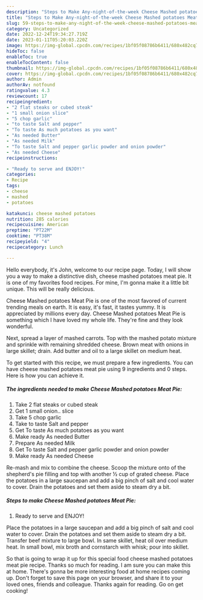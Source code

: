 ```yaml
---
description: "Steps to Make Any-night-of-the-week Cheese Mashed potatoes Meat Pie"
title: "Steps to Make Any-night-of-the-week Cheese Mashed potatoes Meat Pie"
slug: 59-steps-to-make-any-night-of-the-week-cheese-mashed-potatoes-meat-pie
category: Uncategorized
date: 2022-12-24T19:34:27.719Z
date: 2023-01-11T05:20:03.220Z
image: https://img-global.cpcdn.com/recipes/1bf05f08786b6411/680x482cq70/cheese-mashed-potatoes-meat-pie-recipe-main-photo.jpg
hideToc: false
enableToc: true
enableTocContent: false
thumbnail: https://img-global.cpcdn.com/recipes/1bf05f08786b6411/680x482cq70/cheese-mashed-potatoes-meat-pie-recipe-main-photo.jpg
cover: https://img-global.cpcdn.com/recipes/1bf05f08786b6411/680x482cq70/cheese-mashed-potatoes-meat-pie-recipe-main-photo.jpg
author: Admin
authorAv: notfound
ratingvalue: 4.3
reviewcount: 17
recipeingredient:
- "2 flat steaks or cubed steak"
- "1 small onion slice"
- "5 chop garlic"
- "to taste Salt and pepper"
- "To taste As much potatoes as you want"
- "As needed Butter"
- "As needed Milk"
- "To taste Salt and pepper garlic powder and onion powder"
- "As needed Cheese"
recipeinstructions:

- "Ready to serve and ENJOY!"
categories:
- Recipe
tags:
- cheese
- mashed
- potatoes

katakunci: cheese mashed potatoes 
nutrition: 285 calories
recipecuisine: American
preptime: "PT22M"
cooktime: "PT38M"
recipeyield: "4"
recipecategory: Lunch

---
```



Hello everybody, it's John, welcome to our recipe page. Today, I will show you a way to make a distinctive dish, cheese mashed potatoes meat pie. It is one of my favorites food recipes. For mine, I'm gonna make it a little bit unique. This will be really delicious.

Cheese Mashed potatoes Meat Pie is one of the most favored of current trending meals on earth. It is easy, it's fast, it tastes yummy. It is appreciated by millions every day. Cheese Mashed potatoes Meat Pie is something which I have loved my whole life. They're fine and they look wonderful.

Next, spread a layer of mashed carrots. Top with the mashed potato mixture and sprinkle with remaining shredded cheese. Brown meat with onions in large skillet; drain. Add butter and oil to a large skillet on medium heat.


To get started with this recipe, we must prepare a few ingredients. You can have cheese mashed potatoes meat pie using 9 ingredients and 0 steps. Here is how you can achieve it.

<!--inarticleads1-->

##### The ingredients needed to make Cheese Mashed potatoes Meat Pie:

1. Take 2 flat steaks or cubed steak
1. Get 1 small onion.. slice
1. Take 5 chop garlic
1. Take to taste Salt and pepper
1. Get To taste As much potatoes as you want
1. Make ready As needed Butter
1. Prepare As needed Milk
1. Get To taste Salt and pepper garlic powder and onion powder
1. Make ready As needed Cheese


Re-mash and mix to combine the cheese. Scoop the mixture onto of the shepherd&#39;s pie filling and top with another ½ cup of grated cheese. Place the potatoes in a large saucepan and add a big pinch of salt and cool water to cover. Drain the potatoes and set them aside to steam dry a bit. 

<!--inarticleads2-->

##### Steps to make Cheese Mashed potatoes Meat Pie:


1. Ready to serve and ENJOY!

Place the potatoes in a large saucepan and add a big pinch of salt and cool water to cover. Drain the potatoes and set them aside to steam dry a bit. Transfer beef mixture to large bowl. In same skillet, heat oil over medium heat. In small bowl, mix broth and cornstarch with whisk; pour into skillet. 

So that is going to wrap it up for this special food cheese mashed potatoes meat pie recipe. Thanks so much for reading. I am sure you can make this at home. There's gonna be more interesting food at home recipes coming up. Don't forget to save this page on your browser, and share it to your loved ones, friends and colleague. Thanks again for reading. Go on get cooking!

